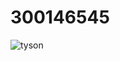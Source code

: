 # 300146545
![tyson](https://github.com/user-attachments/assets/de3bda69-0142-471c-8dc1-9787a4465ecf)
